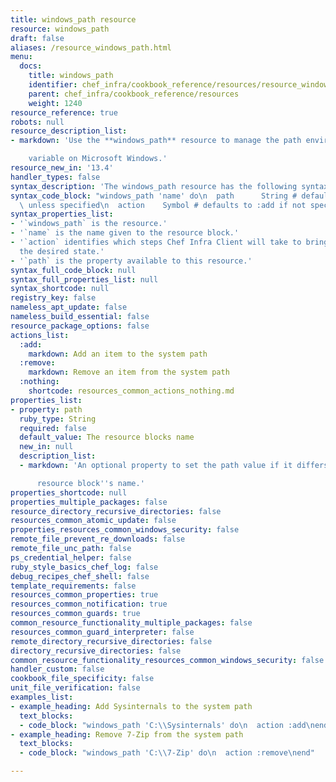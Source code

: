 ```yaml
---
title: windows_path resource
resource: windows_path
draft: false
aliases: /resource_windows_path.html
menu:
  docs:
    title: windows_path
    identifier: chef_infra/cookbook_reference/resources/resource_windows_path.md windows_path
    parent: chef_infra/cookbook_reference/resources
    weight: 1240
resource_reference: true
robots: null
resource_description_list:
- markdown: 'Use the **windows_path** resource to manage the path environment

    variable on Microsoft Windows.'
resource_new_in: '13.4'
handler_types: false
syntax_description: 'The windows_path resource has the following syntax:'
syntax_code_block: "windows_path 'name' do\n  path      String # default value: 'name'\
  \ unless specified\n  action    Symbol # defaults to :add if not specified\nend"
syntax_properties_list:
- '`windows_path` is the resource.'
- '`name` is the name given to the resource block.'
- '`action` identifies which steps Chef Infra Client will take to bring the node into
  the desired state.'
- '`path` is the property available to this resource.'
syntax_full_code_block: null
syntax_full_properties_list: null
syntax_shortcode: null
registry_key: false
nameless_apt_update: false
nameless_build_essential: false
resource_package_options: false
actions_list:
  :add:
    markdown: Add an item to the system path
  :remove:
    markdown: Remove an item from the system path
  :nothing:
    shortcode: resources_common_actions_nothing.md
properties_list:
- property: path
  ruby_type: String
  required: false
  default_value: The resource blocks name
  new_in: null
  description_list:
  - markdown: 'An optional property to set the path value if it differs from the

      resource block''s name.'
properties_shortcode: null
properties_multiple_packages: false
resource_directory_recursive_directories: false
resources_common_atomic_update: false
properties_resources_common_windows_security: false
remote_file_prevent_re_downloads: false
remote_file_unc_path: false
ps_credential_helper: false
ruby_style_basics_chef_log: false
debug_recipes_chef_shell: false
template_requirements: false
resources_common_properties: true
resources_common_notification: true
resources_common_guards: true
common_resource_functionality_multiple_packages: false
resources_common_guard_interpreter: false
remote_directory_recursive_directories: false
directory_recursive_directories: false
common_resource_functionality_resources_common_windows_security: false
handler_custom: false
cookbook_file_specificity: false
unit_file_verification: false
examples_list:
- example_heading: Add Sysinternals to the system path
  text_blocks:
  - code_block: "windows_path 'C:\\Sysinternals' do\n  action :add\nend"
- example_heading: Remove 7-Zip from the system path
  text_blocks:
  - code_block: "windows_path 'C:\\7-Zip' do\n  action :remove\nend"

---
```

